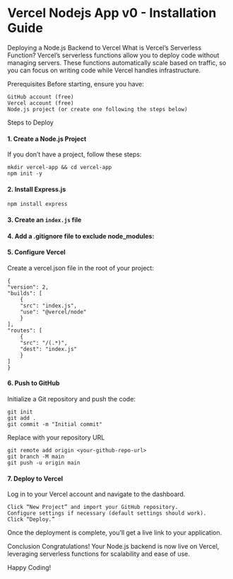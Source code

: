 
# Vercel Nodejs App v0 - Installation Guide

Deploying a Node.js Backend to Vercel
What is Vercel’s Serverless Function?
Vercel’s serverless functions allow you to deploy code without managing servers. These functions automatically scale based on traffic, so you can focus on writing code while Vercel handles infrastructure.

Prerequisites
Before starting, ensure you have:

    GitHub account (free)
    Vercel account (free)
    Node.js project (or create one following the steps below)
Steps to Deploy
#### 1. Create a Node.js Project
If you don’t have a project, follow these steps:

    mkdir vercel-app && cd vercel-app
    npm init -y

#### 2. Install Express.js
    npm install express

#### 3. Create an `index.js` file


#### 4. Add a .gitignore file to exclude node_modules:

#### 5. Configure Vercel
Create a vercel.json file in the root of your project:

    {
    "version": 2,
    "builds": [
        {
        "src": "index.js",
        "use": "@vercel/node"
        }
    ],
    "routes": [
        {
        "src": "/(.*)",
        "dest": "index.js"
        }
    ]
    }
#### 6. Push to GitHub
Initialize a Git repository and push the code:

    git init
    git add .
    git commit -m "Initial commit"

Replace <your-github-repo-url> with your repository URL

    git remote add origin <your-github-repo-url>
    git branch -M main
    git push -u origin main

#### 7. Deploy to Vercel
Log in to your Vercel account and navigate to the dashboard.

    Click “New Project” and import your GitHub repository.
    Configure settings if necessary (default settings should work).
    Click “Deploy.”
Once the deployment is complete, you’ll get a live link to your application.

Conclusion
Congratulations! Your Node.js backend is now live on Vercel, leveraging serverless functions for scalability and ease of use.

Happy Coding!